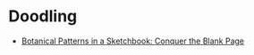 # Doodling

- [Botanical Patterns in a Sketchbook: Conquer the Blank Page](https://www.domestika.org/en/courses/2389-botanical-patterns-in-a-sketchbook-conquer-the-blank-page)
